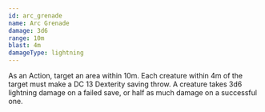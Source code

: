 ```yaml
---
id: arc_grenade
name: Arc Grenade
damage: 3d6
range: 10m
blast: 4m
damageType: lightning
---
```

As an Action, target an area within 10m. Each creature within 4m of the target must make a DC 13 Dexterity saving throw.
A creature takes 3d6 lightning damage on a failed save, or half as much damage on a successful one.